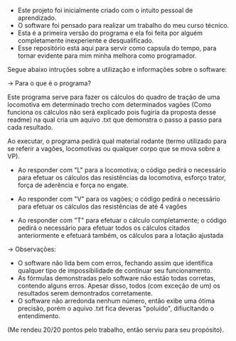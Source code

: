 * Este projeto foi inicialmente criado com o intuito pessoal de aprendizado.
* O software foi pensado para realizar um trabalho do meu curso técnico.
* Esta é a primeira versão do programa e ela foi feita por alguém completamente inexperiente e desqualificado.
* Esse repositório está aqui para servir como capsula do tempo, para tornar evidente para mim minha melhora como programador.

Segue abaixo intruções sobre a utilização e informações sobre o software:

-> Para o que é o programa?

Este programa serve para fazer os cálculos do quadro de tração de uma locomotiva em determinado trecho com determinados vagões
(Como funciona os cálculos não será explicado pois fugiria da proposta desse readme) na qual cria um aquivo .txt que demonstra o passo a passo para cada resultado.

Ao executar, o programa pedirá qual material rodante (termo utilizado para se referir a vagões, locomotivas ou qualquer corpo que se mova sobre a VP).

* Ao responder com "L" para a locomotiva; o código pedirá o necessário para efetuar os cálculos das resistências da locomotiva, esforço trator, força de aderência e força no engate.

* Ao responder com "V" para os vagões; o código pedirá o necessário para efetuar os cálculos das resistências de até 4 vagões

* Ao responder com "T" para efetuar o cálculo completamente; o código pedirá o necessário para efetuar todos os cálculos citados anteriormente e efetuará também, os cálculos para a lotação ajustada

-> Observações:

* O software não lida bem com erros, fechando assim que identifica qualquer tipo de impossibilidade de continuar seu funcionamento.
* As fórmulas demonstradas pelo software não estão todas corretas, contendo alguns erros. Apesar disso, todos (com exceção de um) os resultados serem demontrados corretamente.
* O software não arredonda nenhum número, então exibe uma ótima precisão, porém o aquivo .txt fica deveras "poluído", difiucltando o entendimento.

(Me rendeu 20/20 pontos pelo trabalho, então serviu para seu propósito).